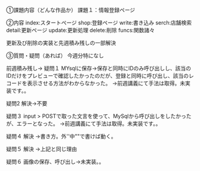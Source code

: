 ①課題内容（どんな作品か）
課題１：情報登録ページ

②内容
index:スタートページ
shop:登録ページ
write:書き込み
serch:店舗検索
detail:更新ページ
update:更新処理
delete:削除
funcs:関数諸々

更新及び削除の実装と先週積み残しの一部解決

③質問・疑問（あれば）
今週分特になし

前週積み残し→
疑問１
MYsqlに保存→保存と同時にIDのみ呼び出しし、該当のIDだけをプレビューで確認したかったのだが、登録と同時に呼び出し、該当のレコードを表示させる方法がわからなかった。
→前週講義にて手法は取得。未実装です。。

疑問2 解決→不要
<!-- IDを複数桁のランダムに
RAND()*1000000でランダムになったが、他に方法はないか。
※疑問１が叶わなかったため戻しました。 -->

疑問３
input > POSTで取った文言を使って、MySqlから呼び出しをしたかったが、エラーとなった。
→前週講義にて手法は取得。未実装です。。

疑問４ 解決 →書き方。外''中""で書けば動く。
<!-- CSSが効かない。
$view .= "<span class='s'>" ;
$view .= h($result['shop_name']);
$view .= "</span>"; -->

<!-- <?php echo $view ?>  -->

疑問５ 解決 →上記と同じ理由
<!-- 下記のように２つだと500エラーになる
$view .= "<span class='s'>" ;
$view .= h($result['shop_name']);
$view .= "</span>";

$view .= "<span class='s'>" ;
$view .= h($result['prefecture']);
$view .= "</span>"; -->

疑問６
画像の保存、呼び出し→未実装。。